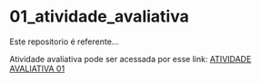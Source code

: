 
# 01_atividade_avaliativa

Este repositorio é referente...

 Atividade avaliativa pode ser acessada por esse link: [ATIVIDADE AVALIATIVA 01](atividade/readme.md)

